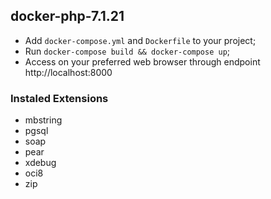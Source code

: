 ## docker-php-7.1.21
- Add `docker-compose.yml` and `Dockerfile` to your project;
- Run `docker-compose build && docker-compose up`;
- Access on your preferred web browser through endpoint http://localhost:8000

### Instaled Extensions
- mbstring
- pgsql
- soap
- pear
- xdebug
- oci8
- zip
